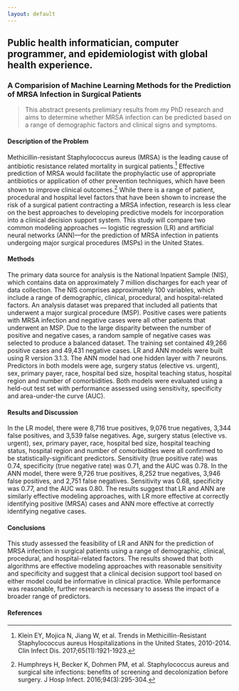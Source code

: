 ```yaml
---
layout: default
---
```


## Public health informatician, computer programmer, and epidemiologist with global health experience.

### A Comparision of Machine Learning Methods for the Prediction of MRSA Infection in Surgical Patients

> This abstract presents prelimiary results from my PhD research and aims to determine whether MRSA infection can be predicted based on a range of demographic factors and clinical signs and symptoms.

#### Description of the Problem

Methicillin-resistant Staphylococcus aureus (MRSA) is the leading cause of antibiotic resistance related mortality in surgical patients.[^1] Effective prediction of MRSA would facilitate the prophylactic use of appropriate antibiotics or application of other prevention techniques, which have been shown to improve clinical outcomes.[^2]  While there is a range of patient, procedural and hospital level factors that have been shown to increase the risk of a surgical patient contracting a MRSA infection, research is less clear on the best approaches to developing predictive models for incorporation into a clinical decision support system. This study will compare two common modeling approaches — logistic regression (LR) and artificial neural networks (ANN)—for the prediction of MRSA infection in patients undergoing major surgical procedures (MSPs) in the United States.

#### Methods

The primary data source for analysis is the National Inpatient Sample (NIS), which contains data on approximately 7 million discharges for each year of data collection. The NIS comprises approximately 100 variables, which include a range of demographic, clinical, procedural, and hospital-related factors. An analysis dataset was prepared that included all patients that underwent a major surgical procedure (MSP). Positive cases were patients with MRSA infection and negative cases were all other patients that underwent an MSP. Due to the large disparity between the number of positive and negative cases, a random sample of negative cases was selected to produce a balanced dataset. The training set contained 49,266 positive cases and 49,431 negative cases. LR and ANN models were built using R version 3.1.3. The ANN model had one hidden layer with 7 neurons. Predictors in both models were age, surgery status (elective vs. urgent), sex, primary payer, race, hospital bed size, hospital teaching status, hospital region and number of comorbidities. Both models were evaluated using a held-out test set with performance assessed using sensitivity, specificity and area-under-the curve (AUC). 

#### Results and Discussion

In the LR model, there were 8,716 true positives, 9,076 true negatives, 3,344 false positives, and 3,539 false negatives. Age, surgery status (elective vs. urgent), sex, primary payer, race, hospital bed size, hospital teaching status, hospital region and number of comorbidities were all confirmed to be statistically-significant predictors. Sensitivity (true positive rate) was 0.74, specificity (true negative rate) was 0.71, and the AUC was 0.78. In the ANN model, there were 9,726 true positives, 8,252 true negatives, 3,946 false positives, and 2,751 false negatives. Sensitivity was 0.68, specificity was 0.77, and the AUC was 0.80. The results suggest that LR and ANN are similarly effective modeling approaches, with LR more effective at correctly identifying positive (MRSA) cases and ANN more effective at correctly identifying negative cases. 

#### Conclusions

This study assessed the feasibility of LR and ANN for the prediction of MRSA infection in surgical patients using a range of demographic, clinical, procedural, and hospital-related factors. The results showed that both algorithms are effective modeling approaches with reasonable sensitivity and specificity and suggest that a clinical decision support tool based on either model could be informative in clinical practice. While performance was reasonable, further research is necessary to assess the impact of a broader range of predictors.

#### References

[^1]: Klein EY, Mojica N, Jiang W, et al. Trends in Methicillin-Resistant Staphylococcus aureus Hospitalizations in the United States, 2010-2014. Clin Infect Dis. 2017;65(11):1921-1923.

[^2]: Humphreys H, Becker K, Dohmen PM, et al. Staphylococcus aureus and surgical site infections: benefits of screening and decolonization before surgery. J Hosp Infect. 2016;94(3):295-304.